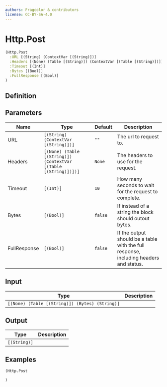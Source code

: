 ```yaml
---
authors: Fragcolor & contributors
license: CC-BY-SA-4.0
---
```



# Http.Post

```clojure
(Http.Post
  :URL [(String) (ContextVar [(String)])]
  :Headers [(None) (Table [(String)]) (ContextVar [(Table [(String)])])]
  :Timeout [(Int)]
  :Bytes [(Bool)]
  :FullResponse [(Bool)]
)
```


## Definition




## Parameters

| Name | Type | Default | Description |
|------|------|---------|-------------|
| URL | `[(String) (ContextVar [(String)])]` | `""` | The url to request to. |
| Headers | `[(None) (Table [(String)]) (ContextVar [(Table [(String)])])]` | `None` | The headers to use for the request. |
| Timeout | `[(Int)]` | `10` | How many seconds to wait for the request to complete. |
| Bytes | `[(Bool)]` | `false` | If instead of a string the block should outout bytes. |
| FullResponse | `[(Bool)]` | `false` | If the output should be a table with the full response, including headers and status. |


## Input

| Type | Description |
|------|-------------|
| `[(None) (Table [(String)]) (Bytes) (String)]` |  |


## Output

| Type | Description |
|------|-------------|
| `[(String)]` |  |


## Examples

```clojure
(Http.Post

)
```
